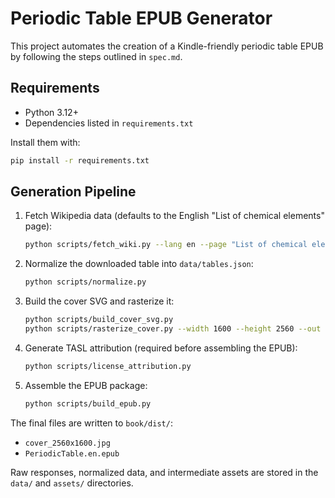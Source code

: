 # Periodic Table EPUB Generator

This project automates the creation of a Kindle-friendly periodic table EPUB by following the steps outlined in `spec.md`.

## Requirements

* Python 3.12+
* Dependencies listed in `requirements.txt`

Install them with:

```bash
pip install -r requirements.txt
```

## Generation Pipeline

1. Fetch Wikipedia data (defaults to the English "List of chemical elements" page):
   ```bash
   python scripts/fetch_wiki.py --lang en --page "List of chemical elements"
   ```
2. Normalize the downloaded table into `data/tables.json`:
   ```bash
   python scripts/normalize.py
   ```
3. Build the cover SVG and rasterize it:
   ```bash
   python scripts/build_cover_svg.py
   python scripts/rasterize_cover.py --width 1600 --height 2560 --out book/dist/cover_2560x1600.jpg
   ```
4. Generate TASL attribution (required before assembling the EPUB):
   ```bash
   python scripts/license_attribution.py
   ```
5. Assemble the EPUB package:
   ```bash
   python scripts/build_epub.py
   ```

The final files are written to `book/dist/`:

* `cover_2560x1600.jpg`
* `PeriodicTable.en.epub`

Raw responses, normalized data, and intermediate assets are stored in the `data/` and `assets/` directories.
